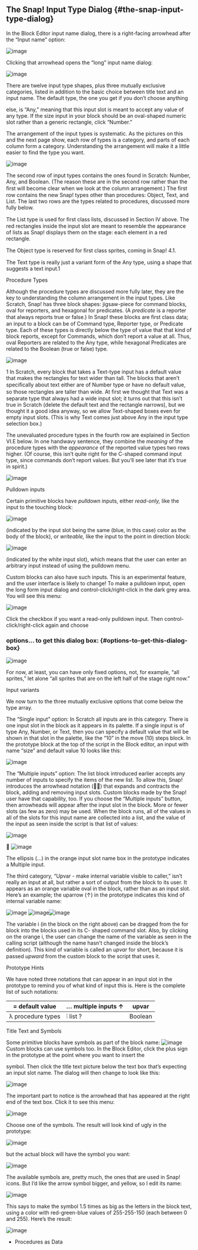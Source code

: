 ## The Snap! Input Type Dialog {#the-snap-input-type-dialog}

In the Block Editor input name dialog, there is a right-facing arrowhead after the “Input name” option:

![image](SnapManual/Image_102.png)

Clicking that arrowhead opens the “long” input name dialog:

![image](SnapManual/Image_103.jpg)

There are twelve input type shapes, plus three mutually exclusive categories, listed in addition to the basic choice between title text and an input name. The default type, the one you get if you don’t choose anything

else, is “Any,” meaning that this input slot is meant to accept any value of any type. If the size input in your block should be an oval-shaped numeric slot rather than a generic rectangle, click “Number.”

The arrangement of the input types is systematic. As the pictures on this and the next page show, each row of types is a category, and parts of each column form a category. Understanding the arrangement will make it a little easier to find the type you want.

![image](SnapManual/Image_104.jpg)

The second row of input types contains the ones found in Scratch: Number, Any, and Boolean. (The reason these are in the second row rather than the ﬁrst will become clear when we look at the column arrangement.) The ﬁrst row contains the new Snap! types other than procedures: Object, Text, and List. The last two rows are the types related to procedures, discussed more fully below.

The List type is used for ﬁrst class lists, discussed in Section IV above. The red rectangles inside the input slot are meant to resemble the appearance of lists as Snap! displays them on the stage: each element in a red rectangle.

The Object type is reserved for ﬁrst class sprites, coming in Snap! 4.1.

The Text type is really just a variant form of the Any type, using a shape that suggests a text input.1

Procedure Types

Although the procedure types are discussed more fully later, they are the key to understanding the column arrangement in the input types. Like Scratch, Snap! has three block shapes: jigsaw-piece for command blocks, oval for reporters, and hexagonal for predicates. (A _predicate_ is a reporter that always reports true or false.) In Snap! these blocks are ﬁrst class data; an input to a block can be of Command type, Reporter type, or Predicate type. Each of these types is directly below the type of value that that kind of block reports, except for Commands, which don’t report a value at all. Thus, oval Reporters are related to the Any type, while hexagonal Predicates are related to the Boolean (true or false) type.

![image](SnapManual/Image_105.png)

1 In Scratch, every block that takes a Text-type input has a default value that makes the rectangles for text wider than tall. The blocks that aren’t speciﬁcally about text either are of Number type or have no default value, so those rectangles are taller than wide. At ﬁrst we thought that Text was a separate type that always had a wide input slot; it turns out that this isn’t true in Scratch (delete the default text and the rectangle narrows), but we thought it a good idea anyway, so we allow Text-shaped boxes even for empty input slots. (This is why Text comes just above Any in the input type selection box.)

The unevaluated procedure types in the fourth row are explained in Section VI.E below. In one handwavy sentence, they combine the _meaning_ of the procedure types with the _appearance_ of the reported value types two rows higher. (Of course, this isn’t quite right for the C-shaped command input type, since commands don’t report values. But you’ll see later that it’s true in spirit.)

![image](SnapManual/Image_106.jpg)

Pulldown inputs

Certain primitive blocks have _pulldown_ inputs, either _read-only,_ like the input to the touching block:

![image](SnapManual/Image_107.jpg)

(indicated by the input slot being the same (blue, in this case) color as the body of the block), or _writeable,_ like the input to the point in direction block:

![image](SnapManual/Image_108.jpg)

(indicated by the white input slot), which means that the user can enter an arbitrary input instead of using the pulldown menu.

Custom blocks can also have such inputs. This is an experimental feature, and the user interface is likely to change! To make a pulldown input, open the long form input dialog and control-click/right-click in the dark grey area. You will see this menu:

![image](SnapManual/Image_109.png)

Click the checkbox if you want a read-only pulldown input. Then control-click/right-click again and choose

### options… to get this dialog box: {#options-to-get-this-dialog-box}

![image](SnapManual/Image_110.png)

For now, at least, you can have only fixed options, not, for example, “all sprites,” let alone “all sprites that are on the left half of the stage right now.”

Input variants

We now turn to the three mutually exclusive options that come below the type array.

The “Single input” option: In Scratch all inputs are in this category. There is one input slot in the block as it appears in its palette. If a single input is of type Any, Number, or Text, then you can specify a default value that will be shown in that slot in the palette, like the “10” in the move (10) steps block. In the prototype block at the top of the script in the Block editor, an input with name “size” and default value 10 looks like this:

![image](SnapManual/Image_111.png)

The “Multiple inputs” option: The list block introduced earlier accepts any number of inputs to specify the items of the new list. To allow this, Snap! introduces the arrowhead notation () that expands and contracts the block, adding and removing input slots. Custom blocks made by the Snap! user have that capability, too. If you choose the “Multiple inputs” button, then arrowheads will appear after the input slot in the block. More or fewer slots (as few as zero) may be used. When the block runs, all of the values in all of the slots for this input name are collected into a list, and the value of the input as seen inside the script is that list of values:

![image](SnapManual/Image_112.png)

 ![image](SnapManual/Image_113.jpg)

The ellipsis (…) in the orange input slot name box in the prototype indicates a Multiple input.

The third category, “Upvar - make internal variable visible to caller,” isn’t really an input at all, but rather a sort of output from the block to its user. It appears as an orange variable oval in the block, rather than as an input slot. Here’s an example; the uparrow (↑) in the prototype indicates this kind of internal variable name:

![image](SnapManual/Image_114.png) ![image](SnapManual/Image_115.gif)![image](SnapManual/Image_116.png)

The variable i (in the block on the right above) can be dragged from the for block into the blocks used in its C- shaped command slot. Also, by clicking on the orange i, the user can change the name of the variable as seen in the calling script (although the name hasn’t changed inside the block’s deﬁnition). This kind of variable is called an _upvar_ for short, because it is passed _upward_ from the custom block to the script that uses it.

Prototype Hints

We have noted three notations that can appear in an input slot in the prototype to remind you of what kind of input this is. Here is the complete list of such notations:

| = default value | … multiple inputs ↑ | upvar |
| --- | --- | --- |
| λ procedure types | ⫶ list ? | Boolean |

Title Text and Symbols

Some primitive blocks have symbols as part of the block name: ![image](SnapManual/Image_117.png)Custom blocks can use symbols too. In the Block Editor, click the plus sign in the prototype at the point where you want to insert the

symbol. Then click the title text picture below the text box that’s expecting an input slot name. The dialog will then change to look like this:

![image](SnapManual/Image_118.png)

The important part to notice is the arrowhead that has appeared at the right end of the text box. Click it to see this menu:

![image](SnapManual/Image_119.png)

Choose one of the symbols. The result will look kind of ugly in the prototype:

![image](SnapManual/Image_120.png)

but the actual block will have the symbol you want:

![image](SnapManual/Image_121.png)

The available symbols are, pretty much, the ones that are used in Snap! icons. But I’d like the arrow symbol bigger, and yellow, so I edit its name:

![image](SnapManual/Image_122.png)

This says to make the symbol 1.5 times as big as the letters in the block text, using a color with red-green-blue values of 255-255-150 (each between 0 and 255). Here’s the result:

![image](SnapManual/Image_123.png)

*   Procedures as Data
